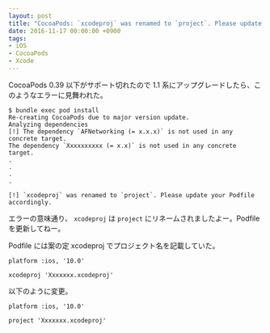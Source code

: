 ```yaml
---
layout: post
title: "CocoaPods: `xcodeproj` was renamed to `project`. Please update your Podfile accordingly."
date: 2016-11-17 00:00:00 +0900
tags:
- iOS
- CocoaPods
- Xcode
---
```



CocoaPods 0.39 以下がサポート切れたので 1.1 系にアップグレードしたら、このようなエラーに見舞われた。

    $ bundle exec pod install
    Re-creating CocoaPods due to major version update.
    Analyzing dependencies
    [!] The dependency `AFNetworking (= x.x.x)` is not used in any concrete target.
    The dependency `Xxxxxxxxxx (= x.x)` is not used in any concrete target.
    .
    .
    .
    .
    
    [!] `xcodeproj` was renamed to `project`. Please update your Podfile accordingly.


エラーの意味通り、 `xcodeproj` は `project` にリネームされましたよー。Podfile を更新してねー。


Podfile には案の定 xcodeproj でプロジェクト名を記載していた。


    platform :ios, '10.0'
    
    xcodeproj 'Xxxxxxx.xcodeproj'

以下のように変更。

    platform :ios, '10.0'
    
    project 'Xxxxxxx.xcodeproj'
